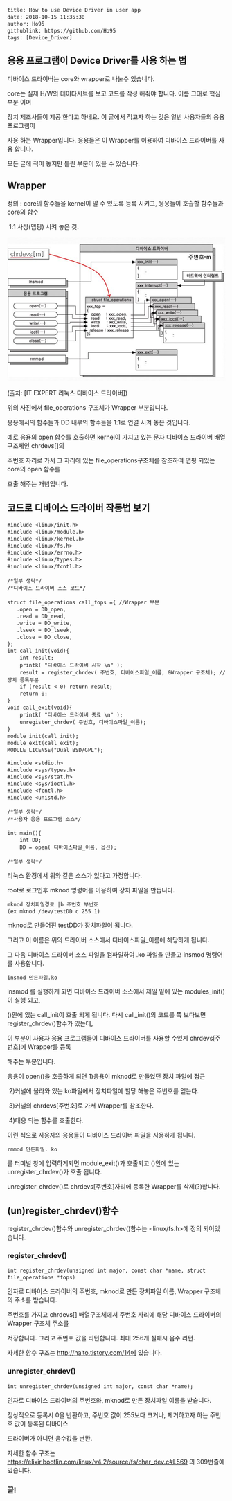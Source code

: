 ```
title: How to use Device Driver in user app
date: 2018-10-15 11:35:30
author: Ho95
githublink: https://github.com/Ho95
tags: [Device_Driver]  
```



## 응용 프로그램이 Device Driver를 사용 하는 법

디바이스 드라이버는 core와 wrapper로 나눌수 있습니다.

core는 실제 H/W의 데이타시트를 보고 코드를 작성 해줘야 합니다. 이름 그대로 핵심 부분 이며

장치 제조사들이 제공 한다고 하네요. 이 글에서 적고자 하는 것은 일반 사용자들의 응용 프로그램이 

사용 하는 Wrapper입니다. 응용들은 이 Wrapper를 이용하여 디바이스 드라이버를 사용 합니다.

모든 글에 적어 놓지만 틀린 부분이 있을 수 있습니다.



## Wrapper

정의 : core의 함수들을 kernel이 알 수 있도록 등록 시키고,  응용들이 호출할 함수들과 core의 함수

​	   1:1 사상(맵핑) 시켜 놓은 것.

![userapp1](https://raw.githubusercontent.com/Ho95/algoittm.github.io/source/source/images/2018-10-15-how_to_use_dd_in_user_app/userapp1.JPG)

(출처: [IT EXPERT 리눅스 디바이스 드라이버])

위의 사진에서 file_operations 구조체가 Wrapper 부분입니다.

응용에서의 함수들과 DD 내부의 함수들을 1:1로 연결 시켜 놓은 것입니다.

예로 응용의 open 함수를 호출하면 kernel이 가지고 있는 문자 디바이스 드라이버 배열 구조체인 chrdevs[]의 

주번호 자리로 가서 그 자리에 있는 file_operations구조체를 참조하여 맵핑 되있는 core의 open 함수를 

호출 해주는 개념입니다.



## 코드로 디바이스 드라이버 작동법 보기

```
#include <linux/init.h>
#include <linux/module.h>
#include <linux/kernel.h>
#include <linux/fs.h>          
#include <linux/errno.h>       
#include <linux/types.h>       
#include <linux/fcntl.h>       

/*일부 생략*/
/*디바이스 드라이버 소스 코드*/

struct file_operations call_fops ={ //Wrapper 부분
   .open = DD_open,
   .read = DD_read,
   .write = DD_write,
   .lseek = DD_lseek,
   .close = DD_close,
};
int call_init(void){
    int result;
    printk( "디바이스 드라이버 시작 \n" );    
    result = register_chrdev( 주번호, 디바이스파일_이름, &Wrapper 구조체); //장치 등록부분
    if (result < 0) return result;
    return 0;
}
void call_exit(void){
    printk( "디바이스 드라이버 종료 \n" );    
    unregister_chrdev( 주번호, 디바이스파일_이름);
}
module_init(call_init);
module_exit(call_exit);
MODULE_LICENSE("Dual BSD/GPL");
```

```
#include <stdio.h>
#include <sys/types.h>
#include <sys/stat.h>
#include <sys/ioctl.h>
#include <fcntl.h>
#include <unistd.h>

/*일부 생략*/
/*사용자 응용 프로그램 소스*/

int main(){
    int DD;   
    DD = open( 디바이스파일_이름, 옵션);

/*일부 생략*/

```

리눅스 환경에서 위와 같은 소스가 있다고 가정합니다.

root로 로그인후 mknod 명령어를 이용하여 장치 파일을 만듭니다.

```
mknod 장치파일경로 |b 주번호 부번호
(ex mknod /dev/testDD c 255 1)
```

mknod로 만들어진  testDD가 장치파일이 됩니다. 

그리고 이 이름은 위의 드라이버 소스에서 디바이스파일_이름에 해당하게 됩니다.

그 다음 디바이스 드라이버 소스 파일을 컴파일하여 .ko 파일을 만들고 insmod 명령어를 사용합니다.

```
insmod 만든파일.ko
```

insmod 를 실행하게 되면 디바이스 드라이버 소스에서 제일 밑에 있는 modules_init()이 실행 되고,

()안에 있는 call_init이 호출 되게 됩니다. 다시 call_init()의 코드를 쭉 보다보면 register_chrdev()함수가 있는데, 

이 부분이 사용자 응용 프로그램들이 디바이스 드라이버를 사용할 수있게 chrdevs[주번호]에 Wrapper를 등록

해주는 부분입니다. 



응용이 open()을 호출하게 되면 1)응용이 mknod로 만들었던 장치 파일에 접근

​						      2)커널에 올라와 있는 ko파일에서 장치파일에 할당 해놓은 주번호를 얻는다.

​						      3)커널의 chrdevs[주번호]로 가서 Wrapper를 참조한다.

​						      4)대응 되는 함수를 호출한다.

이런 식으로 사용자의 응용들이 디바이스 드라이버 파일을 사용하게 됩니다. 



```
rmmod 만든파일. ko
```

를 터미널 창에 입력하게되면 module_exit()가 호출되고 ()안에 있는 unregister_chrdev()가 호출 됩니다.

unregister_chrdev()로 chrdevs[주번호]자리에 등록한 Wrapper를 삭제(?)합니다.



## (un)register_chrdev()함수

register_chrdev()함수와 unregister_chrdev()함수는 <linux/fs.h>에 정의 되어있습니다.

### register_chrdev()

```
int register_chrdev(unsigned int major, const char *name, struct file_operations *fops)
```

인자로 디바이스 드라이버의 주번호, mknod로 만든 장치파일 이름,  Wrapper 구조체의 주소를 받습니다.

주번호를 가지고 chrdevs[] 배열구조체에서 주번호 자리에 해당 디바이스 드라이버의 Wrapper 구조체 주소를

저장합니다. 그리고 주번호 값을 리턴합니다. 최대 256개 실패시 음수 리턴.

자세한 함수 구조는 http://naito.tistory.com/14에 있습니다.



### unregister_chrdev()

```
int unregister_chrdev(unsigned int major, const char *name);
```

인자로 디바이스 드라이버의 주번호와, mknod로 만든 장치파일 이름을 받습니다.

정상적으로 등록시 0을 반환하고, 주번호 값이 255보다 크거나, 제거하고자 하는 주번호 값이 등록된 디바이스

드라이버가 아니면 음수값을 변환.

자세한 함수 구조는 https://elixir.bootlin.com/linux/v4.2/source/fs/char_dev.c#L569 의 309번줄에 있습니다.



### 끝!

